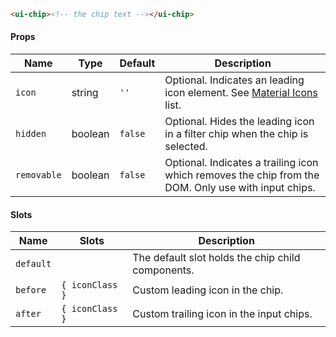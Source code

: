 ```html
<ui-chip><!-- the chip text --></ui-chip>
```

#### Props

| Name        | Type    | Default | Description                                                                                         |
| ----------- | ------- | ------- | --------------------------------------------------------------------------------------------------- |
| `icon`      | string  | `''`    | Optional. Indicates an leading icon element. See [Material Icons](/#/icons) list.                   |
| `hidden`    | boolean | `false` | Optional. Hides the leading icon in a filter chip when the chip is selected.                        |
| `removable` | boolean | `false` | Optional. Indicates a trailing icon which removes the chip from the DOM. Only use with input chips. |

#### Slots

| Name      | Slots           | Description                                       |
| --------- | --------------- | ------------------------------------------------- |
| `default` |                 | The default slot holds the chip child components. |
| `before`  | `{ iconClass }` | Custom leading icon in the chip.                  |
| `after`   | `{ iconClass }` | Custom trailing icon in the input chips.          |
